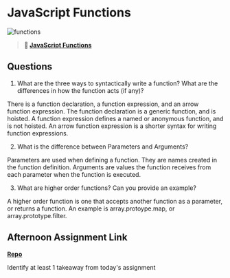 # JavaScript Functions

![functions](https://bcw.blob.core.windows.net/public/img/function-anatomy.jpg)

> **📖 [JavaScript Functions](https://codeworksacademy.com/fs-student-guide/resources/wk2/02-Functions)**

## Questions

1. What are the three ways to syntactically write a function? What are the differences in how the function acts (if any)?

There is a function declaration, a function expression, and an arrow function expression. The function declaration is a generic function, and is hoisted. A function expression defines a named or anonymous function, and is not hoisted. An arrow function expression is a shorter syntax for writing function expressions.

2. What is the difference between Parameters and Arguments?

Parameters are used when defining a function. They are names created in the function definition. Arguments are values the function receives from each parameter when the function is executed.

3. What are higher order functions? Can you provide an example?

A higher order function is one that accepts another function as a parameter, or returns a function. An example is array.protoype.map, or array.prototype.filter.

## Afternoon Assignment Link

**[Repo](https://github.com/Miles-Collins/Week-2-Afternoon-Projects/tree/main/Tuesday/Afternoon-project)**

Identify at least 1 takeaway from today's assignment
